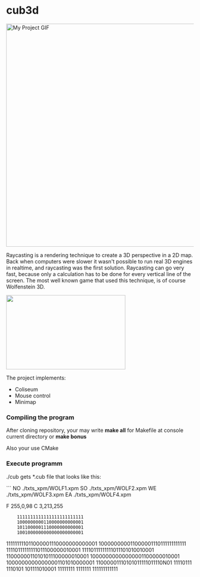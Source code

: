 # cub3d
<p> 
  <img src="./cub.gif" alt="My Project GIF" width="800" height="600">
</p>
<p>
  Raycasting is a rendering technique to create a 3D perspective in a 2D map. Back when computers were slower it wasn't possible to run real 3D engines in realtime, and raycasting was the first solution. Raycasting can go very fast, because only a calculation has to be done for every vertical line of the screen. The most well known game that used this technique, is of course Wolfenstein 3D.
</p>
<p>
  <img alt="" src="https://lodev.org/cgtutor/images/wolf3d.jpg" style="width: 320px; height: 200px;">
</p>
<p>
  The project implements:
  <ul>
   <li>Сoliseum</li>
   <li>Mouse control</li>
   <li>Minimap</li>
  </ul>
</p>
<h3>
  Compiling the program
</h3>
<p>
  After cloning repository, your may write <b>make all</b> for Makefile at console current directory or <b>make bonus</b>
  <p>Also your use CMake</p>
</p>
<h3>
  Execute programm
</h3>
<p>
  ./cub gets *.cub file that looks like this:
</p>  
```
NO ./txts_xpm/WOLF1.xpm
SO ./txts_xpm/WOLF2.xpm
WE ./txts_xpm/WOLF3.xpm
EA ./txts_xpm/WOLF4.xpm

F 255,0,98
C 3,213,255

        1111111111111111111111111
        1000000000110000000000001
        1011000001110000000000001
        1001000000000000000000001
111111111011000001110000000000001
100000000011000001110111111111111
11110111111111011100000010001
11110111111111011101010010001
11000000110101011100000010001
10000000000000001100000010001
10000000000000001101010000001
11000001110101011111011110N01
11110111 1110101 101111010001
11111111 1111111 111111111111
```
